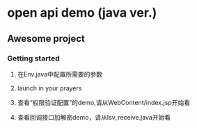 # open api demo (java ver.)

## Awesome project

### Getting started
1. 在Env.java中配置所需要的参数

2. launch in your prayers

3. 查看“权限验证配置”的demo,请从WebContent/index.jsp开始看

4. 查看回调接口加解密demo，请从Isv_receive.java开始看